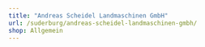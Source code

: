```yaml
---
title: "Andreas Scheidel Landmaschinen GmbH"
url: /suderburg/andreas-scheidel-landmaschinen-gmbh/
shop: Allgemein
---
```

